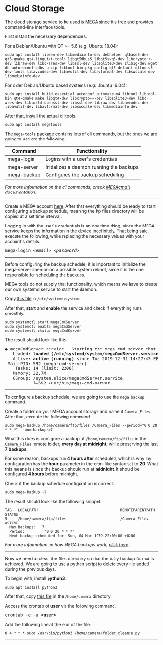 # Cloud Storage

The cloud storage service to be used is [MEGA](https://mega.nz/start) since it's free and provides command-line interface tools.

First install the necessary dependencies.

For a Debian/Ubuntu with QT >= 5.6 (e.g: Ubuntu 18.04):
```
sudo apt install libzen-dev libmediainfo-dev debhelper qtbase5-dev qt5-qmake qt4-linguist-tools libqt5dbus5 libqt5svg5-dev libcrypto++-dev libraw-dev libc-ares-dev libssl-dev libsqlite3-dev zlib1g-dev wget dh-autoreconf cdbs unzip libtool-bin pkg-config qt5-default qttools5-dev-tools libavcodec-dev libavutil-dev libavformat-dev libswscale-dev libmediainfo-dev
```

For older Debian/Ubuntu based systems (e.g: Ubuntu 16.04):
```
sudo apt install build-essential autoconf automake m4 libtool libtool-bin qt4-qmake make libqt4-dev libcrypto++-dev libsqlite3-dev libc-ares-dev libcurl4-openssl-dev libssl-dev libraw-dev libavcodec-dev libavutil-dev libavformat-dev libswscale-dev libmediainfo-dev
```

After that, install the actual cli tools.
```
sudo apt install megatools
```

The `mega-tools` package contains lots of cli commands, but the ones we are going to use are the following.

| Command | Functionality |
| ------- | ------------- |
| mega-login  | Logins with a user's credentials         |
| mega-server | Initializes a daemon running the backups |
| mega-backup | Configures the backup scheduling         |

*For more information on the cli commands, 
check [MEGAcmd's documentation](https://github.com/meganz/MEGAcmd/blob/master/UserGuide.md).*

---
Create a MEGA account [here](https://mega.nz/register).
After that everything should be ready to start configuring a backup schedule,
meaning the ftp files directory will be copied at a set time interval.

Logging in with the user's credentials is an one time thing, since the MEGA service keeps the information in the device indefinitely.
That being said, execute the following, while replacing the necessary values with your account's details.

<pre>mega-login <i>&ltemail&gt</i> <i>&ltpassword&gt</i></pre>

---
Before configuring the backup schedule, 
it is important to initialize the mega-server daemon on a possible system reboot,
since it is the one responsible for scheduling the backups.

MEGA tools do not supply that functionality,
which means we have to create our own systemd service to start the daemon.

Copy [this file](files/megaCmdServer.service) in `/etc/systemd/system`.

After that, **start** and **enable** the service and check if everything runs smoothly.
```
sudo systemctl start megaCmdServer
sudo systemctl enable megaCmdServer
sudo systemctl status megaCmdServer
```

The result should look like this.
<pre>
● megaCmdServer.service - Starting the mega-cmd-server that backups the necessary files.
   Loaded: <b>loaded (/etc/systemd/system/megaCmdServer.service; enabled</b>; vendor preset: enabled)
   Active: <b>active (running)</b> since Tue 2019-12-31 14:27:43 EET; 24h ago
 Main PID: 592 (mega-cmd-server)
    Tasks: 14 (limit: 2200)
   Memory: 32.7M
   CGroup: /system.slice/megaCmdServer.service
           └─592 /usr/bin/mega-cmd-server
</pre>

---
To configure a backup schedule, we are going to use the `mega-backup` command.

Create a folder on your MEGA account storage and name it `Camera_Files`. After that, execute the following command.
```
sudo mega-backup /home/camera/ftp/files /Camera_Files --period="0 0 20 * * *" --num-backups=7 
```
What this does is configure a backup of `/home/camera/ftp/files` in the `Camera_Files` remote folder, 
**every day at midnight**, while preserving the last **7 backups**.

For some reason, backups run **4 hours after** scheduled, 
which is why my configuration has the **hour** parameter in the cron-like syntax set to **20**.
What this means is since the backup should run at **midnight**, it should be configured **4 hours** before midnight.

Check if the backup schedule configuration is correct. 
```
sudo mega-backup -l
```

The result should look like the following snippet.
```
TAG   LOCALPATH                                      REMOTEPARENTPATH                                       STATUS
5     /home/camera/ftp/files                         /Camera_Files                                          ACTIVE
  Max Backups:   7
  Period:         "0 0 20 * * *"
  Next backup scheduled for: Sun, 04 Mar 1979 22:00:00 +0200
```

*For more information on how MEGA backups work, 
[click here](https://github.com/meganz/MEGAcmd/blob/master/contrib/docs/BACKUPS.md).*

---
Now we need to clean the files directory so that the daily backup format is achieved.
We are going to use a python script to delete every file added during the previous days.

To begin with, install **python3**.

`sudo apt install python3`

After that, copy [this file](files/folder_cleanse.py) in the `/home/camera` directory.

Access the crontab of **user** via the following command.
<pre>crontab -e -u <b>&ltuser&gt</b></pre>

Add the following line at the end of the file.
```
0 4 * * * sudo /usr/bin/python3 /home/camera/folder_cleanse.py
```

---



